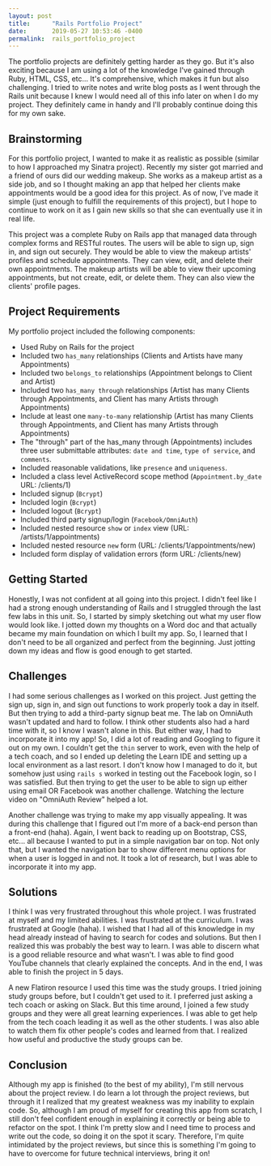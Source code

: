 ```yaml
---
layout: post
title:      "Rails Portfolio Project"
date:       2019-05-27 10:53:46 -0400
permalink:  rails_portfolio_project
---
```



The portfolio projects are definitely getting harder as they go. But it's also exciting because I am using a lot of the knowledge I've gained through Ruby, HTML, CSS, etc... It's comprehensive, which makes it fun but also challenging. I tried to write notes and write blog posts as I went through the Rails unit because I knew I would need all of this info later on when I do my project. They definitely came in handy and I'll probably continue doing this for my own sake.

## Brainstorming
For this portfolio project, I wanted to make it as realistic as possible (similar to how I approached my Sinatra project). Recently my sister got married and a friend of ours did our wedding makeup. She works as a makeup artist as a side job, and so I thought making an app that helped her clients make appointments would be a good idea for this project. As of now, I've made it simple (just enough to fulfill the requirements of this project), but I hope to continue to work on it as I gain new skills so that she can eventually use it in real life.

This project was a complete Ruby on Rails app that managed data through complex forms and RESTful routes. The users will be able to sign up, sign in, and sign out securely. They would be able to view the makeup artists' profiles and schedule appointments. They can view, edit, and delete their own appointments. The makeup artists will be able to view their upcoming appointments, but not create, edit, or delete them. They can also view the clients' profile pages.

## Project Requirements
My portfolio project included the following components:
- Used Ruby on Rails for the project
- Included two `has_many` relationships (Clients and Artists have many Appointments)
- Included two `belongs_to` relationships (Appointment belongs to Client and Artist)
- Included two `has_many through` relationships (Artist has many Clients through Appointments, and Client has many Artists through Appointments)
- Include at least one `many-to-many` relationship (Artist has many Clients through Appointments, and Client has many Artists through Appointments)
- The "through" part of the has_many through (Appointments) includes three user submittable attributes: `date and time`, `type of service`, and `comments`.
- Included reasonable validations, like `presence` and `uniqueness`.
- Included a class level ActiveRecord scope method (`Appointment.by_date` URL: /clients/1)
- Included signup (`Bcrypt`)
- Included login (`Bcrypt`)
- Included logout (`Bcrypt`)
- Included third party signup/login (`Facebook/OmniAuth`)
- Included nested resource `show` or `index` view (URL: /artists/1/appointments)
- Included nested resource `new` form (URL: /clients/1/appointments/new)
- Included form display of validation errors (form URL: /clients/new)

## Getting Started
Honestly, I was not confident at all going into this project. I didn't feel like I had a strong enough understanding of Rails and I struggled through the last few labs in this unit. So, I started by simply sketching out what my user flow would look like. I jotted down my thoughts on a Word doc and that actually became my main foundation on which I built my app. So, I learned that I don't need to be all organized and perfect from the beginning. Just jotting down my ideas and flow is good enough to get started.

## Challenges
I had some serious challenges as I worked on this project. Just getting the sign up, sign in, and sign out functions to work properly took a day in itself. But then trying to add a third-party signup beat me. The lab on OmniAuth wasn't updated and hard to follow. I think other students also had a hard time with it, so I know I wasn't alone in this. But either way, I had to incorporate it into my app! So, I did a lot of reading and Googling to figure it out on my own. I couldn't get the `thin` server to work, even with the help of a tech coach, and so I ended up deleting the Learn IDE and setting up a local environment as a last resort. I don't know how I managed to do it, but somehow just using `rails s` worked in testing out the Facebook login, so I was satisfied. But then trying to get the user to be able to sign up either using email OR Facebook was another challenge. Watching the lecture video on "OmniAuth Review" helped a lot.

Another challenge was trying to make my app visually appealing. It was during this challenge that I figured out I'm more of a back-end person than a front-end (haha). Again, I went back to reading up on Bootstrap, CSS, etc... all because I wanted to put in a simple navigation bar on top. Not only that, but I wanted the navigation bar to show different menu options for when a user is logged in and not. It took a lot of research, but I was able to incorporate it into my app.

## Solutions
I think I was very frustrated throughout this whole project. I was frustrated at myself and my limited abilities. I was frustrated at the curriculum. I was frustrated at Google (haha). I wished that I had all of this knowledge in my head already instead of having to search for codes and solutions. But then I realized this was probably the best way to learn. I was able to discern what is a good reliable resource and what wasn't. I was able to find good YouTube channels that clearly explained the concepts. And in the end, I was able to finish the project in 5 days.

A new Flatiron resource I used this time was the study groups. I tried joining study groups before, but I couldn't get used to it. I preferred just asking a tech coach or asking on Slack. But this time around, I joined a few study groups and they were all great learning experiences. I was able to get help from the tech coach leading it as well as the other students. I was also able to watch them fix other people's codes and learned from that. I realized how useful and productive the study groups can be.

## Conclusion
Although my app is finished (to the best of my ability), I'm still nervous about the project review. I do learn a lot through the project reviews, but through it I realized that my greatest weakness was my inability to explain code. So, although I am proud of myself for creating this app from scratch, I still don't feel confident enough in explaining it correctly or being able to refactor on the spot. I think I'm pretty slow and I need time to process and write out the code, so doing it on the spot it scary. Therefore, I'm quite intimidated by the project reviews, but since this is something I'm going to have to overcome for future technical interviews, bring it on!
